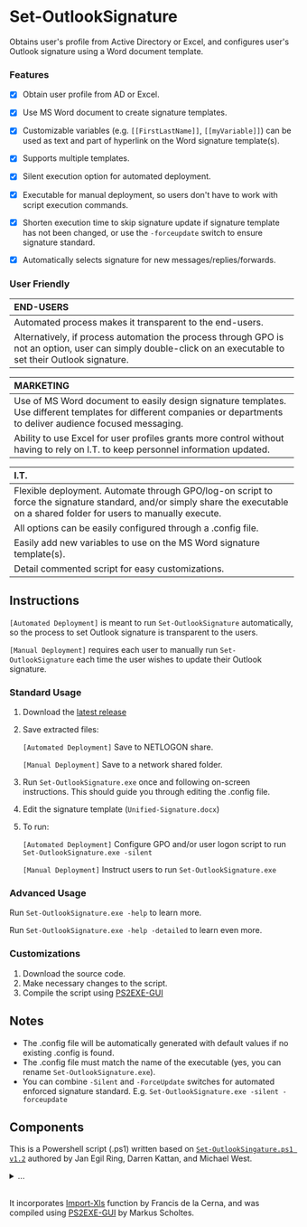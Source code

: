 # Set-OutlookSignature
Obtains user's profile from Active Directory or Excel, and configures user's Outlook signature using a Word document template.

### Features
- [x] Obtain user profile from AD or Excel.
- [x] Use MS Word document to create signature templates.
- [x] Customizable variables (e.g. `[[FirstLastName]]`, `[[myVariable]]`) can be used as text and part of hyperlink on the Word signature template(s).
- [x] Supports multiple templates.
- [x] Silent execution option for automated deployment.
- [x] Executable for manual deployment, so users don't have to work with script execution commands.
- [x] Shorten execution time to skip signature update if signature template has not been changed, or use the `-forceupdate` switch to ensure signature standard.
- [x] Automatically selects signature for new messages/replies/forwards.


### User Friendly
| **END-USERS** |
| :--- |
| Automated process makes it transparent to the end-users. |
| Alternatively, if process automation the process through GPO is not an option, user can simply double-click on an executable to set their Outlook signature. |

| **MARKETING** |
| :--- |
| Use of MS Word document to easily design signature templates.  Use different templates for different companies or departments to deliver audience focused messaging. |
| Ability to use Excel for user profiles grants more control without having to rely on I.T. to keep personnel information updated. |

| **I.T.** |
| :--- |
| Flexible deployment. Automate through GPO/log-on script to force the signature standard, and/or simply share the executable on a shared folder for users to manually execute. |
| All options can be easily configured through a .config file. |
| Easily add new variables to use on the MS Word signature template(s). |
| Detail commented script for easy customizations. |

## Instructions
`[Automated Deployment]` is meant to run `Set-OutlookSignature` automatically, so the process to set Outlook signature is transparent to the users.

`[Manual Deployment]` requires each user to manually run `Set-OutlookSignature` each time the user wishes to update their Outlook signature.

### Standard Usage
1. Download the [latest release](https://github.com/YoungKai7/Set-OutlookSignature/releases/latest/download/Set-OutlookSignature.zip)
2. Save extracted files:

    `[Automated Deployment]` Save to NETLOGON share.
    
    `[Manual Deployment]` Save to a network shared folder.
    
3. Run `Set-OutlookSignature.exe` once and following on-screen instructions. This should guide you through editing the .config file.
4. Edit the signature template (`Unified-Signature.docx`)
5. To run:
    
    `[Automated Deployment]` Configure GPO and/or user logon script to run `Set-OutlookSignature.exe -silent`
    
    `[Manual Deployment]` Instruct users to run `Set-OutlookSignature.exe`
    
### Advanced Usage
Run `Set-OutlookSignature.exe -help` to learn more.

Run `Set-OutlookSignature.exe -help -detailed` to learn even more.

### Customizations
1. Download the source code.
2. Make necessary changes to the script.
3. Compile the script using [PS2EXE-GUI](https://gallery.technet.microsoft.com/scriptcenter/PS2EXE-GUI-Convert-e7cb69d5)

## Notes
- The .config file will be automatically generated with default values if no existing .config is found.
- The .config file must match the name of the executable (yes, you can rename `Set-OutlookSignature.exe`).
- You can combine `-Silent` and `-ForceUpdate` switches for automated enforced signature standard.  E.g. `Set-OutlookSignature.exe -silent -forceupdate`

## Components
This is a Powershell script (.ps1) written based on [`Set-OutlookSingature.ps1 v1.2`](https://gallery.technet.microsoft.com/office/Outlook-signature-based-on-8178d376) authored by Jan Egil Ring, Darren
Kattan, and Michael West.

<details><summary>...</summary>
<p>
Unfortunately I didn't discover [Jan's repo](https://github.com/janegilring/PSCommunity/blob/master/Microsoft%20Office/Set-OutlookSignature.ps1) until I had finished with my changes against Michael's v1.2 and as I'm writing these last words in README.md.  Else I could've branched off Jan's latest version instead of creating a new repo, saved some hassle, and gain couple more enhancements in the script.  This will do for now.
</p>
</details>
<br/>

It incorporates [Import-Xls](http://gallery.technet.microsoft.com/scriptcenter/17bcabe7-322a-43d3-9a27-f3f96618c74b) function by Francis de la Cerna, and was compiled using [PS2EXE-GUI](https://gallery.technet.microsoft.com/scriptcenter/PS2EXE-GUI-Convert-e7cb69d5) by Markus Scholtes.
